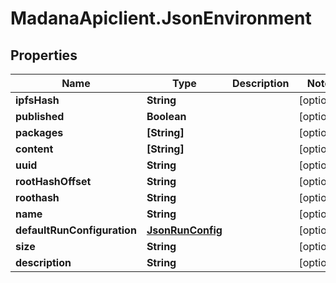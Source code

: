 # MadanaApiclient.JsonEnvironment

## Properties

Name | Type | Description | Notes
------------ | ------------- | ------------- | -------------
**ipfsHash** | **String** |  | [optional] 
**published** | **Boolean** |  | [optional] 
**packages** | **[String]** |  | [optional] 
**content** | **[String]** |  | [optional] 
**uuid** | **String** |  | [optional] 
**rootHashOffset** | **String** |  | [optional] 
**roothash** | **String** |  | [optional] 
**name** | **String** |  | [optional] 
**defaultRunConfiguration** | [**JsonRunConfig**](JsonRunConfig.md) |  | [optional] 
**size** | **String** |  | [optional] 
**description** | **String** |  | [optional] 


